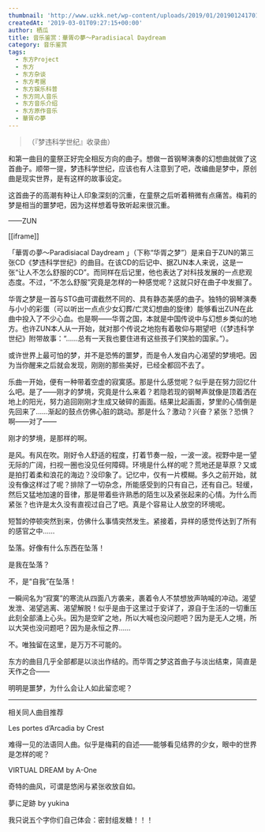 ```yaml
---
thumbnail: 'http://www.uzkk.net/wp-content/uploads/2019/01/20190124170109.png'
createdAt: '2019-03-01T09:27:15+00:00'
author: 栖瓜
title: 音乐鉴赏：華胥の夢～Paradisiacal Daydream
category: 音乐鉴赏
tags:
  - 东方Project
  - 东方
  - 东方杂谈
  - 东方考据
  - 东方娱乐科普
  - 东方同人音乐
  - 东方音乐介绍
  - 东方原作音乐
  - 華胥の夢
---
```


> （『梦违科学世纪』收录曲）

和第一曲目的童祭正好完全相反方向的曲子。想做一首钢琴演奏的幻想曲就做了这首曲子。顺带一提，梦违科学世纪，应该也有人注意到了吧，改编曲是梦中，原创曲是现实世界，是有这样的故事设定。

这首曲子的高潮有种让人印象深刻的沉重，在童祭之后听着稍微有点痛苦。梅莉的梦是相当的噩梦吧，因为这样想着导致听起来很沉重。

——ZUN

[[iframe]]

「華胥の夢～Paradisiacal Daydream 」（下称“华胥之梦”）是来自于ZUN的第三张CD《梦违科学世纪》的曲目。在该CD的后记中、据ZUN本人来说，这是一张“让人不怎么舒服的CD”。而同样在后记里，他也表达了对科技发展的一点悲观态度。不过，“不怎么舒服”究竟是怎样的一种感觉呢？这就只好在曲子中发掘了。

华胥之梦是一首与STG曲可谓截然不同的、具有静态美感的曲子。独特的钢琴演奏与小小的彩蛋（可以听出一点点少女幻葬/亡灵幻想曲的旋律）能够看出ZUN在此曲中投入了不少心血。也是啊——华胥之国，本就是中国传说中与幻想乡类似的地方。也许ZUN本人从一开始，就对那个传说之地抱有着敬仰与期望吧（《梦违科学世纪》附带故事：“……总有一天我也要住进有这些孩子们笑脸的国家。”）。

或许世界上最可怕的梦，并不是恐怖的噩梦，而是令人发自内心渴望的梦境吧。因为当你醒来之后就会发现，刚刚的那些美好，已经全都回不去了。

乐曲一开始，便有一种带着空虚的寂寞感。那是什么感觉呢？似乎是在努力回忆什么吧。是了——刚才的梦境，究竟是什么来着？若隐若现的钢琴声就像是顶着洒在地上的阳光，努力追回刚刚才生成又破碎的画面。结果比起画面，梦里的心情倒是先回来了……渐起的鼓点仿佛心脏的跳动。那是什么？激动？兴奋？紧张？恐惧？啊——对了——

刚才的梦境，是那样的啊。

是风。有风在吹。刚好令人舒适的程度，打着节奏一般，一波一波。视野中是一望无际的广阔，扫视一圈也没见任何障碍。环境是什么样的呢？荒地还是草原？又或是拍打着柔和浪花的海边？没印象了。记忆中，仅有一片模糊。多久之前开始，就没有像这样过了呢？排除了一切杂念，所能感受到的只有自己，还有自己。轻缓，然后又猛地加速的音律，那是带着些许熟悉的陌生以及紧张起来的心情。为什么而紧张？也许是太久没有直视过自己了吧。真是个容易让人放空的环境呢。

短暂的停顿突然到来，仿佛什么事情突然发生。紧接着，异样的感觉传达到了所有的感官之中……

坠落。好像有什么东西在坠落！

是我在坠落？

不，是“自我”在坠落！

一瞬间名为“寂寞”的寒流从四面八方袭来，裹着令人不禁想放声呐喊的冲动。渴望发泄、渴望逃离、渴望解脱！似乎是由于这里过于安详了，源自于生活的一切重压此刻全部涌上心头。因为是空旷之地，所以大喊也没问题吧？因为是无人之境，所以大哭也没问题吧？因为是永恒之界……

不。唯独留在这里，是万万不可能的。

东方的曲目几乎全部都是以淡出作结的。而华胥之梦这首曲子与淡出结束，简直是天作之合——

明明是噩梦，为什么会让人如此留恋呢？

---

相关同人曲目推荐

Les portes d’Arcadia by Crest

难得一见的法语同人曲。似乎是梅莉的自述——能够看见结界的少女，眼中的世界是怎样的呢？

VIRTUAL DREAM by A-One

奇特的曲风，可谓是悠闲与紧张收放自如。

夢に足跡 by yukina

我只说五个字你们自己体会：密封组发糖！！！
